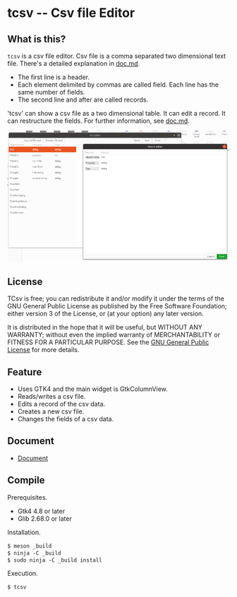 # tcsv -- Csv file Editor

## What is this?

`tcsv` is a csv file editor.
Csv file is a comma separated two dimensional text file.
There's a detailed explanation in [doc.md](doc.md).

- The first line is a header.
- Each element delimited by commas are called field.
Each line has the same number of fields.
- The second line and after are called records.

'tcsv' can show a csv file as a two dimensional table.
It can edit a record.
It can restructure the fields.
For further information, see [doc.md](doc.md).

![Screen Shot](Screenshot.png)

## License

TCsv is free; you can redistribute it and/or modify it under the terms of the GNU General Public License
as published by the Free Software Foundation; either version 3 of the License, or (at your option) any later version.

It is distributed in the hope that it will be useful,
but WITHOUT ANY WARRANTY; without even the implied warranty of MERCHANTABILITY or FITNESS FOR A PARTICULAR PURPOSE.
See the [GNU General Public License](https://www.gnu.org/licenses/gpl-3.0.html) for more details.

## Feature

- Uses GTK4 and the main widget is GtkColumnView.
- Reads/writes a csv file.
- Edits a record of the csv data.
- Creates a new csv file.
- Changes the fields of a csv data.

## Document

- [Document](doc.md)

## Compile

Prerequisites.

- Gtk4 4.8 or later
- Glib 2.68.0 or later

Installation.

~~~
$ meson _build
$ ninja -C _build
$ sudo ninja -C _build install
~~~

Execution.

~~~
$ tcsv
~~~
